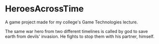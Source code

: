 # HeroesAcrossTime
A game project made for my college's Game Technologies lecture.

The same war hero from two different timelines is called by god to save earth from devils' invasion. He fights to stop them with his partner, himself.
